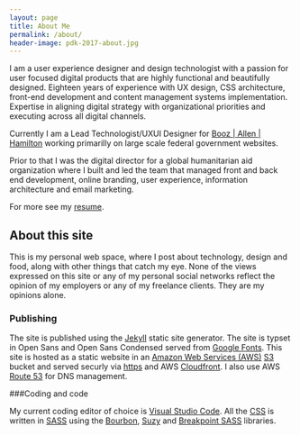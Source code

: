 ```yaml
---
layout: page
title: About Me
permalink: /about/
header-image: pdk-2017-about.jpg
---
```


I am a user experience designer and design technologist with a passion for user focused digital products that are highly functional and beautifully designed. Eighteen years of experience with UX design, CSS architecture, front-end development and content management systems implementation. Expertise in aligning digital strategy with organizational priorities and executing across all digital channels.

Currently I am a Lead Technologist/UXUI Designer for [Booz | Allen | Hamilton](http://www.boozallen.com/) working primarilly on large scale federal government websites.

Prior to that I was the digital director for a global humanitarian aid organization where I built and led the team that managed front and back end development, online branding, user experience, information architecture and email marketing.

For more see my [resume](/resume/).

## About this site

This is my personal web space, where I post about technology, design and food, along with other things that catch my eye. None of the views expressed on this site or any of my personal social networks reflect the opinion of my employers or any of my freelance clients. They are my opinions alone.

### Publishing

The site is published using the [Jekyll](https://jekyllrb.com/) static site generator. The site is typset in Open Sans and Open Sans Condensed served from [Google Fonts](https://fonts.google.com/). This site is hosted as a static website in an [Amazon Web Services (AWS)](https://aws.amazon.com/) [S3](https://aws.amazon.com/s3/?p=tile) bucket and served securly via [https](https://en.wikipedia.org/wiki/HTTPS) and AWS [Cloudfront](https://aws.amazon.com/cloudfront/?p=tile). I also use AWS [Route 53](https://aws.amazon.com/route53/?p=tile) for DNS management.

###Coding and code

My current coding editor of choice is [Visual Studio Code](https://code.visualstudio.com/). All the [CSS](https://en.wikipedia.org/wiki/Cascading_Style_Sheets) is written in [SASS](http://sass-lang.com/) using the [Bourbon](http://bourbon.io/), [Suzy](http://susy.oddbird.net/) and [Breakpoint SASS](http://breakpoint-sass.com/) libraries.